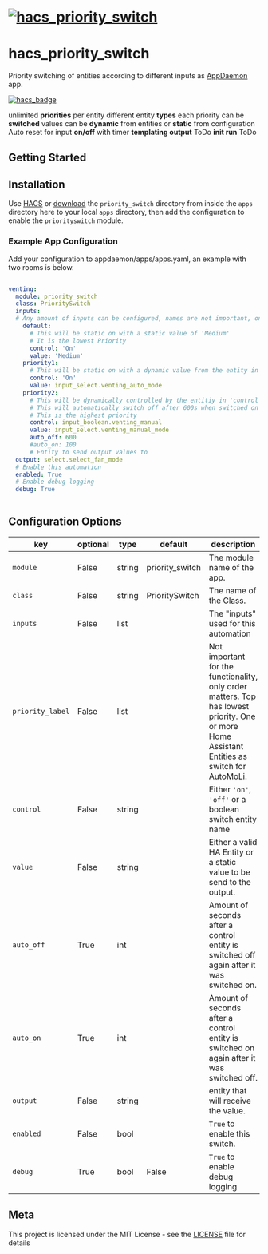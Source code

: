 # [![hacs_priority_switch](https://socialify.git.ci/pattisonmichael/hacs_priority_switch/image?description=1&font=Source%20Code%20Pro&forks=1&language=1&name=1&owner=1&pattern=Plus&stargazers=1&theme=Light)](https://github.com/pattisonmichael/hacs_priority_switch)
# hacs_priority_switch
Priority switching of entities according to different inputs
 as [AppDaemon](https://github.com/home-assistant/appdaemon) app.  

[![hacs_badge](https://img.shields.io/badge/HACS-Custom-41BDF5.svg)](https://github.com/hacs/integration)

unlimited **priorities** per entity
different entity **types**
each priority can be **switched**
values can be **dynamic** from entities or **static** from configuration
Auto reset for input **on/off** with timer
**templating output** ToDo
**init run** ToDo

## Getting Started

## Installation

Use [HACS](https://github.com/hacs/integration) or [download](https://github.com/pattisonmichael/hacs_priority_switch) the `priority_switch` directory from inside the `apps` directory here to your local `apps` directory, then add the configuration to enable the `priorityswitch` module.

### Example App Configuration

Add your configuration to appdaemon/apps/apps.yaml, an example with two rooms is below.

```yaml

venting:
  module: priority_switch
  class: PrioritySwitch
  inputs:
  # Any amount of inputs can be configured, names are not important, only order
    default:
      # This will be static on with a static value of 'Medium'
      # It is the lowest Priority
      control: 'On'
      value: 'Medium'
    priority1:
      # This will be static on with a dynamic value from the entity in the 'value' section
      control: 'On'
      value: input_select.venting_auto_mode
    priority2:
      # This will be dynamically controlled by the entitiy in 'control' and the value from the entity 'value' will be used
      # This will automatically switch off after 600s when switched on
      # This is the highest priority
      control: input_boolean.venting_manual
      value: input_select.venting_manual_mode
      auto_off: 600
      #auto_on: 100
      # Entity to send output values to
  output: select.select_fan_mode
  # Enable this automation
  enabled: True
  # Enable debug logging
  debug: True
  
```

## Configuration Options

key | optional | type | default | description
-- | -- | -- | -- | --
`module` | False | string | priority_switch | The module name of the app.
`class` | False | string | PrioritySwitch | The name of the Class.
`inputs` | False | list | | The "inputs" used for this automation
`priority_label` | False | list | | Not important for the functionality, only order matters. Top has lowest priority. One or more Home Assistant Entities as switch for AutoMoLi.
`control` | False | string | | Either `'on'`, `'off'` or a boolean switch entity name
`value` | False | string | | Either a valid HA Entity or a static value to be send to the output.
`auto_off` | True | int | | Amount of seconds after a control entity is switched off again after it was switched on.
`auto_on` | True | int | | Amount of seconds after a control entity is switched on again after it was switched off.
`output` | False | string | | entity that will receive the value.
`enabled` | False | bool | | `True` to enable this switch.
`debug` | True | bool | False | `True` to enable debug logging

## Meta


This project is licensed under the MIT License - see the [LICENSE](LICENSE) file for details
